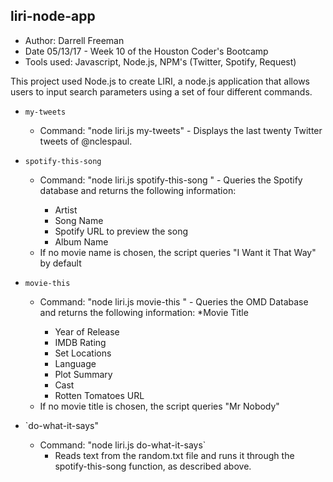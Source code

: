 ## liri-node-app
- Author:  Darrell Freeman
- Date 05/13/17 - Week 10 of the Houston Coder's Bootcamp
- Tools used:  Javascript, Node.js, NPM's (Twitter, Spotify, Request)

This project used Node.js to create LIRI, a node.js application that allows users to input search parameters using a set of four different commands.
  * `my-tweets`
    * Command: "node liri.js my-tweets" - Displays the last twenty Twitter tweets of @nclespaul.
    
  * `spotify-this-song` 
    * Command: "node liri.js spotify-this-song <song-name>" - Queries the Spotify database and returns the following information:
      * Artist
      * Song Name
      * Spotify URL to preview the song
      * Album Name
    * If no movie name is chosen, the script queries "I Want it That Way" by default
      
  * `movie-this`
    * Command: "node liri.js movie-this <movie name>" - Queries the OMD Database and returns the following information:
      *Movie Title
      * Year of Release
      * IMDB Rating
      * Set Locations
      * Language
      * Plot Summary
      * Cast
      * Rotten Tomatoes URL
    * If no movie title is chosen, the script queries "Mr Nobody"
      
  * `do-what-it-says"  
    * Command: "node liri.js do-what-it-says`
       * Reads text from the random.txt file and runs it through the spotify-this-song function, as described above.
  
